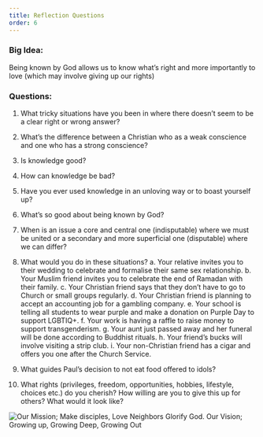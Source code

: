 ```yaml
---
title: Reflection Questions
order: 6
---
```


### Big Idea: 

Being known by God allows us to know what’s right and more importantly to love (which may involve giving up our rights)



### Questions:

1. What tricky situations have you been in where there doesn’t seem to be a clear right or wrong answer? 

2. What’s the difference between a Christian who as a weak conscience and one who has a strong conscience? 

3. Is knowledge good? 

4. How can knowledge be bad? 

5. Have you ever used knowledge in an unloving way or to boast yourself up? 

6. What’s so good about being known by God? 

7. When is an issue a core and central one (indisputable) where we must be united or a secondary and more superficial one (disputable) where we can differ? 

8. What would you do in these situations?
      a. Your relative invites you to their wedding to celebrate and formalise their same sex relationship. 
   b. Your Muslim friend invites you to celebrate the end of Ramadan with their family. 
   c. Your Christian friend says that they don’t have to go to Church or small groups regularly.
   d. Your Christian friend is planning to accept an accounting job for a gambling company. 
   e. Your school is telling all students to wear purple and make a donation on Purple Day to support LGBTIQ+.
   f. Your work is having a raffle to raise money to support transgenderism. 
   g. Your aunt just passed away and her funeral will be done according to Buddhist rituals. 
   h. Your friend’s bucks will involve visiting a strip club. 
   i. Your non-Christian friend has a cigar and offers you one after the Church Service. 

10. What guides Paul’s decision to not eat food offered to idols? 

11. What rights (privileges, freedom, opportunities, hobbies, lifestyle, choices etc.) do you cherish? How willing are you to give this up for others? What would it look like? 




![Our Mission; Make disciples, Love Neighbors Glorify God. Our Vision; Growing up, Growing Deep, Growing Out](https://raw.githubusercontent.com/stgeorgeshurstville/bulletin/main/images/upload.JPG)
